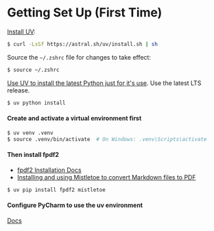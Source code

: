 # Getting Set Up (First Time)

[Install UV](https://docs.astral.sh/uv/getting-started/installation/):

```sh
$ curl -LsSf https://astral.sh/uv/install.sh | sh
```

Source the `~/.zshrc` file for changes to take effect:

```sh
$ source ~/.zshrc
```

[Use UV to install the latest Python just for it's use](https://docs.astral.sh/uv/guides/install-python/). Use the latest LTS release.

```sh
$ uv python install
```

#### Create and activate a virtual environment first

```sh
$ uv venv .venv
$ source .venv/bin/activate  # On Windows: .venv\Scripts\activate
```

#### Then install fpdf2

- [fpdf2 Installation Docs](https://py-pdf.github.io/fpdf2/index.html#installation)
- [Installing and using Mistletoe to convert Markdown files to PDF](https://py-pdf.github.io/fpdf2/CombineWithMarkdown.html)

```sh
$ uv pip install fpdf2 mistletoe
```

#### Configure PyCharm to use the uv environment

[Docs](https://www.jetbrains.com/help/pycharm/uv.html)

